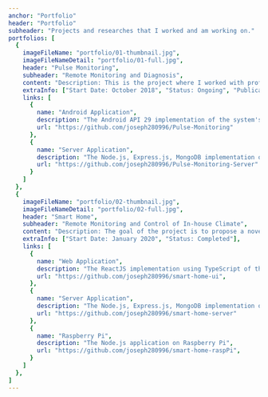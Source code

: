 ```yaml
---
anchor: "Portfolio"
header: "Portfolio"
subheader: "Projects and researches that I worked and am working on."
portfolios: [
  {
    imageFileName: "portfolio/01-thumbnail.jpg",
    imageFileNameDetail: "portfolio/01-full.jpg",
    header: "Pulse Monitoring",
    subheader: "Remote Monitoring and Diagnosis",
    content: "Description: This is the project where I worked with professor Chen-Hsiang Yu at WIT. We tried to designed a device that capable of collecting and visualizing pulse wrist pulse data to help chinese medicine practitioners in diagnosing their patients. Right now we are trying to applied data analysis and data processing to the gathered data.",
    extraInfo: ["Start Date: October 2018", "Status: Ongoing", "Publication: MIT URTC 2020", "Lightning talk: MIT URTC 2019 "],
    links: [
      {
        name: "Android Application",
        description: "The Android API 29 implementation of the system's UI",
        url: "https://github.com/joseph280996/Pulse-Monitoring"
      }, 
      {
        name: "Server Application",
        description: "The Node.js, Express.js, MongoDB implementation of the system",
        url: "https://github.com/joseph280996/Pulse-Monitoring-Server"
      }
    ]
  },
  {
    imageFileName: "portfolio/02-thumbnail.jpg",
    imageFileNameDetail: "portfolio/02-full.jpg",
    header: "Smart Home",
    subheader: "Remote Monitoring and Control of In-house Climate",
    content: "Description: The goal of the project is to propose a novel HVAC system that capable of taking temperature data from multiple rooms and redirect the heat flow from one room to another for better efficiency in heat management. The system also taking the outdoor weather into consideration for when to turn on heater, open the window or turn on the AC.",
    extraInfo: ["Start Date: January 2020", "Status: Completed"],
    links: [
      {
        name: "Web Application",
        description: "The ReactJS implementation using TypeScript of the system's UI",
        url: "https://github.com/joseph280996/smart-home-ui",
      }, 
      {
        name: "Server Application",
        description: "The Node.js, Express.js, MongoDB implementation of the system",
        url: "https://github.com/joseph280996/smart-home-server"
      },
      {
        name: "Raspberry Pi",
        description: "The Node.js application on Raspberry Pi",
        url: "https://github.com/joseph280996/smart-home-raspPi",
      }
    ]
  },
]
---
```

